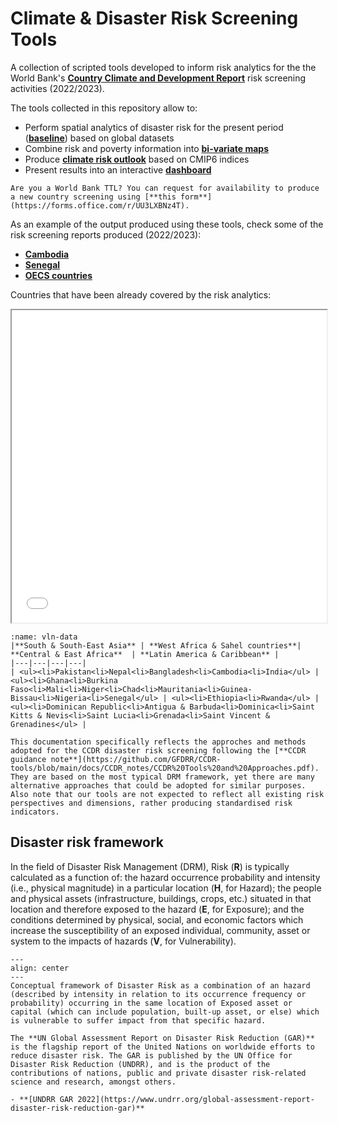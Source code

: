 # Climate & Disaster Risk Screening Tools

A collection of scripted tools developed to inform risk analytics for the the World Bank's [**Country Climate and Development Report**](https://www.worldbank.org/en/publication/country-climate-development-reports) risk screening activities (2022/2023).

The tools collected in this repository allow to:

- Perform spatial analytics of disaster risk for the present period ([**baseline**](docs/intro-risk#annual-risk-baseline)) based on global datasets
- Combine risk and poverty information into [**bi-variate maps**](docs/risk-poverty.md)
- Produce [**climate risk outlook**](docs/climate-risk.md) based on CMIP6 indices
- Present results into an interactive [**dashboard**](docs/presentation#dashboard)

```{note}
Are you a World Bank TTL? You can request for availability to produce a new country screening using [**this form**](https://forms.office.com/r/UU3LXBNz4T).
```

As an example of the output produced using these tools, check some of the risk screening reports produced (2022/2023):

- [**Cambodia**](https://github.com/GFDRR/CCDR-tools/blob/main/Top-down/reports/KHM_RSK.pdf)
- [**Senegal**](https://github.com/GFDRR/CCDR-tools/blob/main/Top-down/reports/Top-down/reports/SEN_RSK.pdf)
- [**OECS countries**](Top-down/reports/OECS_RSK.pdf)

Countries that have been already covered by the risk analytics:

<iframe src="docs/maps/CCDR_map.html" height="500" width="100%"></iframe>

```{table}
:name: vln-data
|**South & South-East Asia** | **West Africa & Sahel countries**| **Central & East Africa**  | **Latin America & Caribbean** |
|---|---|---|---|
| <ul><li>Pakistan<li>Nepal<li>Bangladesh<li>Cambodia<li>India</ul> | <ul><li>Ghana<li>Burkina Faso<li>Mali<li>Niger<li>Chad<li>Mauritania<li>Guinea-Bissau<li>Nigeria<li>Senegal</ul> | <ul><li>Ethiopia<li>Rwanda</ul> | <ul><li>Dominican Republic<li>Antigua & Barbuda<li>Dominica<li>Saint Kitts & Nevis<li>Saint Lucia<li>Grenada<li>Saint Vincent & Grenadines</ul> |
```

```{note}
This documentation specifically reflects the approches and methods adopted for the CCDR disaster risk screening following the [**CCDR guidance note**](https://github.com/GFDRR/CCDR-tools/blob/main/docs/CCDR_notes/CCDR%20Tools%20and%20Approaches.pdf). They are based on the most typical DRM framework, yet there are many alternative approaches that could be adopted for similar purposes.
Also note that our tools are not expected to reflect all existing risk perspectives and dimensions, rather producing standardised risk indicators.
```

## Disaster risk framework

In the field of Disaster Risk Management (DRM), Risk (**R**) is typically calculated as a function of: the hazard occurrence probability and intensity (i.e., physical magnitude) in a particular location (**H**, for Hazard); the people and physical assets (infrastructure, buildings, crops, etc.) situated in that location and therefore exposed to the hazard (**E**, for Exposure); and the conditions determined by physical, social, and economic factors which increase the susceptibility of an exposed individual, community, asset or system to the impacts of hazards (**V**, for Vulnerability).

```{figure} docs/images/risk_framing.png
---
align: center
---
Conceptual framework of Disaster Risk as a combination of an hazard (described by intensity in relation to its occurrence frequency or probability) occurring in the same location of Exposed asset or capital (which can include population, built-up asset, or else) which is vulnerable to suffer impact from that specific hazard.
```

```{seealso}
The **UN Global Assessment Report on Disaster Risk Reduction (GAR)** is the flagship report of the United Nations on worldwide efforts to reduce disaster risk. The GAR is published by the UN Office for Disaster Risk Reduction (UNDRR), and is the product of the contributions of nations, public and private disaster risk-related science and research, amongst others.

- **[UNDRR GAR 2022](https://www.undrr.org/global-assessment-report-disaster-risk-reduction-gar)**
```